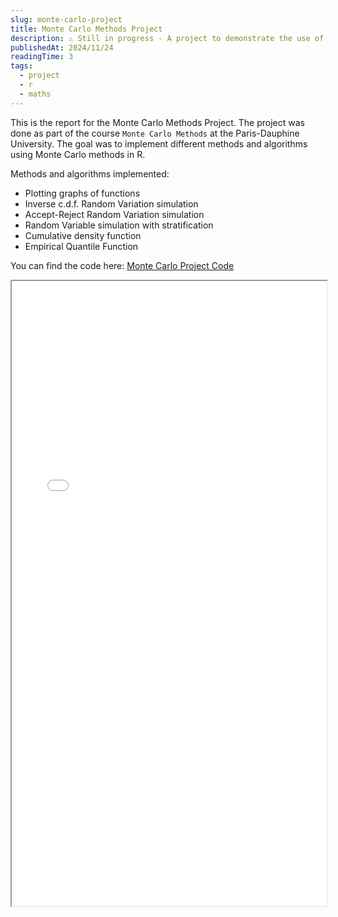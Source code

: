 ```yaml
---
slug: monte-carlo-project
title: Monte Carlo Methods Project
description: ⚠️ Still in progress - A project to demonstrate the use of Monte Carlo methods in R.
publishedAt: 2024/11/24
readingTime: 3
tags:
  - project
  - r
  - maths
---
```


This is the report for the Monte Carlo Methods Project. The project was done as part of the course `Monte Carlo Methods` at the Paris-Dauphine University. The goal was to implement different methods and algorithms using Monte Carlo methods in R.

Methods and algorithms implemented:
- Plotting graphs of functions
- Inverse c.d.f. Random Variation simulation
- Accept-Reject Random Variation simulation
- Random Variable simulation with stratification
- Cumulative density function
- Empirical Quantile Function

You can find the code here: [Monte Carlo Project Code](https://github.com/ArthurDanjou/Studies/blob/0c83e7e381344675e113c43b6f8d32e88a5c00a7/M1/Monte%20Carlo%20Methods/Project%201/003_rapport_DANJOU_DUROUSSEAU.rmd)

<iframe src="/portfolio/monte-carlo-project/Report.pdf" width="100%" height="1000px">
</iframe>

